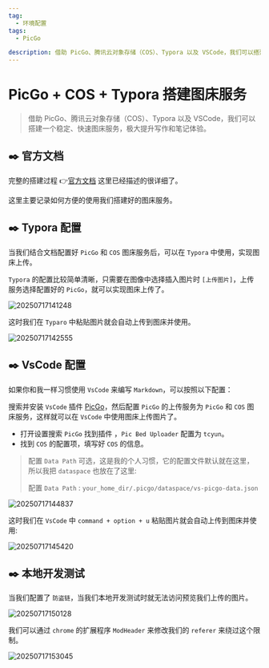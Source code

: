 ```yaml
---
tag:
  - 环境配置
tags:
  - PicGo

description: 借助 PicGo、腾讯云对象存储（COS）、Typora 以及 VSCode，我们可以搭建一个稳定、快速图床服务，极大提升写作和笔记体验。
---
```


# PicGo + COS + Typora 搭建图床服务

> 借助 PicGo、腾讯云对象存储（COS）、Typora 以及 VSCode，我们可以搭建一个稳定、快速图床服务，极大提升写作和笔记体验。

## ✒️ 官方文档

完整的搭建过程 👉[官方文档](https://cloud.tencent.com/document/product/436/74373) 这里已经描述的很详细了。

这里主要记录如何方便的使用我们搭建好的图床服务。

## ✒️ Typora 配置

当我们结合文档配置好 `PicGo` 和 `COS` 图床服务后，可以在 `Typora` 中使用，实现图床上传。

`Typora` 的配置比较简单清晰，只需要在图像中选择插入图片时 `[上传图片]`，上传服务选择配置好的 `PicGo`，就可以实现图床上传了。

![20250717141248](http://images.qiuyouyou.cn/notes/20250717141248.png)

这时我们在 `Typaro` 中粘贴图片就会自动上传到图床并使用。

![20250717142555](http://images.qiuyouyou.cn/notes/20250717142555.png)

## ✒️ VsCode 配置

如果你和我一样习惯使用 `VsCode` 来编写 `Markdown`，可以按照以下配置：

搜索并安装 `VsCode` 插件 [PicGo](https://marketplace.visualstudio.com/items?itemName=Spades.vs-picgo)，然后配置 `PicGo` 的上传服务为 `PicGo` 和 `COS` 图床服务，这样就可以在 `VsCode` 中使用图床上传图片了。

- 打开设置搜索 `PicGo` 找到插件 ，`Pic Bed Uploader` 配置为 `tcyun`。
- 找到 `COS` 的配置项，填写好 `COS` 的信息。

> 配置 `Data Path` 可选，这是我的个人习惯，它的配置文件默认就在这里，所以我把 `dataspace` 也放在了这里:
>
> 配置 `Data Path` : `your_home_dir/.picgo/dataspace/vs-picgo-data.json`

![20250717144837](http://images.qiuyouyou.cn/notes/20250717144837.png)

这时我们在 `VsCode` 中 `command + option + u` 粘贴图片就会自动上传到图床并使用:

![20250717145420](http://images.qiuyouyou.cn/notes/20250717145420.png)

## ✒️ 本地开发测试

当我们配置了 `防盗链`，当我们本地开发测试时就无法访问预览我们上传的图片。

![20250717150128](http://images.qiuyouyou.cn/notes/20250717150128.png)

我们可以通过 `chrome` 的扩展程序 `ModHeader` 来修改我们的 `referer` 来绕过这个限制。

![20250717153045](http://images.qiuyouyou.cn/notes/20250717153045.png)
